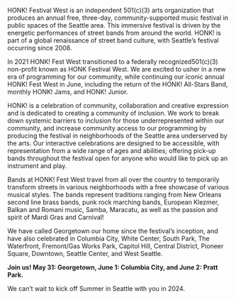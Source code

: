 HONK! Festival West is an independent 501(c)(3) arts organization that produces an annual free, three-day, community-supported music festival in public spaces of the Seattle area. This immersive festival is driven by the energetic performances of street bands from around the world. HONK! is part of a global renaissance of street band culture, with Seattle’s festival occurring since 2008.

In 2021 HONK! Fest West transitioned to a federally recognized501(c)(3) non-profit known as HONK Festival West. We are excited to usher in a new era of programming for our community, while continuing our iconic annual HONK! Fest West in June, including the return of the HONK! All-Stars Band, monthly HONK! Jams, and HONK! Junior.

HONK! is a celebration of community, collaboration and creative expression and is dedicated to creating a community of inclusion. We work to break down systemic barriers to inclusion for those underrepresented within our community, and increase community access to our programming by producing the festival in neighborhoods of the Seattle area underserved by the arts. Our interactive celebrations are designed to be accessible, with representation from a wide range of ages and abilities; offering pick-up bands throughout the festival open for anyone who would like to pick up an instrument and play.

Bands at HONK! Fest West travel from all over the country to temporarily transform streets in various neighborhoods with a free showcase of various musical styles. The bands represent traditions ranging from New Orleans second line brass bands, punk rock marching bands, European Klezmer, Balkan and Romani music, Samba, Maracatu, as well as the passion and spirit of Mardi Gras and Carnival!

We have called Georgetown our home since the festival’s inception, and have also celebrated in Columbia City, White Center, South Park, The Waterfront, Fremont/Gas Works Park, Capitol Hill, Central District, Pioneer Square, Downtown, Seattle Center, and West Seattle.

**Join us! May 31: Georgetown, June 1: Columbia City, and June 2: Pratt Park.**

We can’t wait to kick off Summer in Seattle with you in 2024.